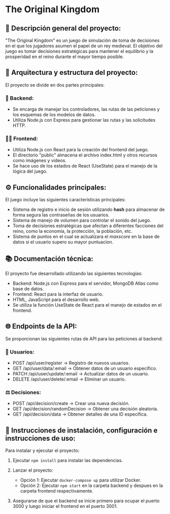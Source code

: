 # The Original Kingdom

## 🏰 Descripción general del proyecto:

"The Original Kingdom" es un juego de simulación de toma de decisiones en el que los jugadores asumen el papel de un rey medieval. El objetivo del juego es tomar decisiones estratégicas para mantener el equilibrio y la prosperidad en el reino durante el mayor tiempo posible.

## 📂 Arquitectura y estructura del proyecto:

El proyecto se divide en dos partes principales:

### 🤖 Backend:
- Se encarga de manejar los controladores, las rutas de las peticiones y los esquemas de los modelos de datos.
- Utiliza Node.js con Express para gestionar las rutas y las solicitudes HTTP.

### 🙍‍♂️ Frontend:
- Utiliza Node.js con React para la creación del frontend del juego.
- El directorio "public" almacena el archivo index.html y otros recursos como imágenes y videos.
- Se hace uso de los estados de React (UseState) para el manejo de la lógica del juego.

## ⚙ Funcionalidades principales:

El juego incluye las siguientes características principales:
- Sistema de registro e inicio de sesión utilizando **hash** para almacenar de forma segura las contraseñas de los usuarios.
- Sistema de manejo de volumen para controlar el sonido del juego.
- Toma de decisiones estratégicas que afectan a diferentes facciones del reino, como la economía, la protección, la población, etc.
- Sistema de puntos en el cual se actualizara el *maxscore* en la base de datos si el usuario supero su mayor puntuacion.

## 📚 Documentación técnica:

El proyecto fue desarrollado utilizando las siguientes tecnologías:
- Backend: Node.js con Express para el servidor, MongoDB Atlas como base de datos.
- Frontend: React para la interfaz de usuario.
- HTML, JavaScript para el desarrollo web.
- Se utiliza la función UseState de React para el manejo de estados en el frontend.

## 🌐 Endpoints de la API:

Se proporcionan las siguientes rutas de API para las peticiones al backend:

### 👥 Usuarios:
- POST /api/user/register -> Registro de nuevos usuarios.
- GET /api/user/data/:email -> Obtener datos de un usuario específico.
- PATCH /api/user/update/:email -> Actualizar datos de un usuario.
- DELETE /api/user/delete/:email -> Eliminar un usuario.

### ⚖ Decisiones:
- POST /api/decision/create -> Crear una nueva decisión.
- GET /api/decision/randomDecision -> Obtener una decisión aleatoria.
- GET /api/decision/data -> Obtener detalles de una ID específica.

## 📑 Instrucciones de instalación, configuración e instrucciones de uso:

Para instalar y ejecutar el proyecto:
1. Ejecutar `npm install` para instalar las dependencias.

2. Lanzar el proyecto:
    - Opción 1: Ejecutar `docker-compose up` para utilizar Docker.
    - Opción 2: Ejecutar `npm start` en la carpeta backend y despues en la carpeta frontend respectivamente.

3. Asegurarse de que el backend se inicie primero para ocupar el puerto 3000 y luego iniciar el frontend en el puerto 3001.